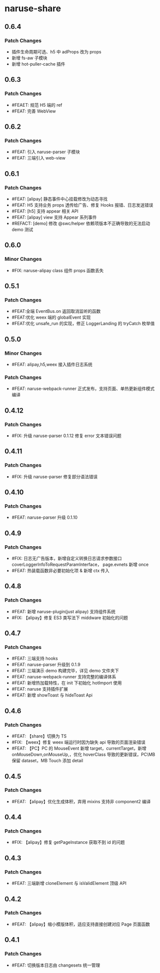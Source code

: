 # naruse-share

## 0.6.4

### Patch Changes

- 插件生命周期可选、h5 中 adProps 改为 props
- 新增 fs-aw 子模块
- 新增 hot-puller-cache 插件

## 0.6.3

### Patch Changes

- #FEAET: 规范 H5 端的 ref
- #FEAT: 完善 WebView

## 0.6.2

### Patch Changes

- #FEAT: 引入 naruse-parser 子模块
- #FEAT: 三端引入 web-view

## 0.6.1

### Patch Changes

- #FEAT: [alipay] 静态事件中心挂载修改为动态寻找
- #FEAT: H5 支持业务 props 透传给广告、修复 Hooks 报错、日志发送错误
- #FEAT: [h5] 支持 appear 相关 API
- #FEAT: [alipay] view 支持 Appear 系列事件
- #REFACT: [demo] 修改 @swc/helper 依赖项版本不正确导致的无法启动 demo 测试

## 0.6.0

### Minor Changes

- #FIX: naruse-alipay class 组件 props 函数丢失

## 0.5.1

### Patch Changes

- #FEAT:全端 EventBus.on 返回取消监听的函数
- #FEAT:优化 weex 端的 globalEvent 实现
- #FEAT:优化 unsafe_run 的实现，修正 LoggerLanding 的 tryCatch 枚举值

## 0.5.0

### Minor Changes

- #FEAT: alipay,h5,weex 接入插件日志系统

### Patch Changes

- #FEAT: naruse-webpack-runner 正式发布，支持页面、单热更新组件模式编译

## 0.4.12

### Patch Changes

- #FIX: 升级 naruse-parser 0.1.12 修复 error 文本错误问题

## 0.4.11

### Patch Changes

- #FIX: 升级 naruse-parser 修复部分语法错误

## 0.4.10

### Patch Changes

- #FEAT: naruse-parser 升级 0.1.10

## 0.4.9

### Patch Changes

- #FIX: 日志无广告版本，新增自定义转换日志请求参数接口 coverLoggerInfoToRequestParamInterface， page.evnets 新增 once
- #FEAT: 热装载函数非必要初始化项 & 新增 ctx 传入

## 0.4.8

### Patch Changes

- #FEAT: 新增 naruse-plugin(just alipay) 支持组件系统
- #FIX: 【alipay】修复 ES3 类写法下 middware 初始化的问题

## 0.4.7

### Patch Changes

- #FEAT: 三端支持 hooks
- #FEAT: naruse-parser 升级到 0.1.9
- #FEAT: 三端演示 demo 构建完毕，详见 demo 文件夹下
- #FEAT: naruse-webpack-runner 支持完整的编译体系
- #FEAT: 新增热加载特性，在 init 下初始化 hotImport 使用
- #FEAT: naruse 支持插件扩展
- #FEAT: 新增 showToast 与 hideToast Api

## 0.4.6

### Patch Changes

- #FEAT: 【share】切换为 TS
- #FIX: 【weex】修复 weex 端运行时因为缺失 api 导致的页面渲染错误
- #FEAT: 【PC】PC 的 MouseEvent 新增 target，currentTarget，新增 onMouseDown,onMouseUp,，优化 hoverClass 导致的更新错误，PC\MB 保留 dataset，MB Touch 添加 detail

## 0.4.5

### Patch Changes

- #FEAT: 【alipay】优化生成体积，弃用 mixins 支持非 component2 编译

## 0.4.4

### Patch Changes

- #FIX: 【alipay】修复 getPageInstance 获取不到 id 的问题

## 0.4.3

### Patch Changes

- #FEAT: 三端新增 cloneElement 与 isValidElement 顶级 API

## 0.4.2

### Patch Changes

- #FEAT: 【alipay】缩小模版体积，适应支持直接创建对应 Page 页面函数

## 0.4.1

### Patch Changes

- #FEAT: 切换版本日志由 changesets 统一管理
